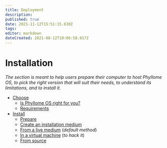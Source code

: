 ```yaml
---
title: Deployment
description: 
published: true
date: 2021-11-12T15:51:15.630Z
tags: 
editor: markdown
dateCreated: 2021-08-12T10:06:58.917Z
---
```


# Installation

*The section is meant to help users prepare their computer to host Phyllome OS, to pick the right version that will suit their needs, to understand its limitations, and to install it.*

* [Choose](/deploy/choose)
	* [Is Phyllome OS right for you?](/deploy/choose/phyllomeos)
  * [Requirements](/deploy/choose/requirements)
* [Install](/deploy/install)
  * [Prepare](/deploy/install/prepare)
  * [Create an installation medium](/deploy/install/medium)
  * [From a live medium](/deploy/install/live) (*default method*)
  * [In a virtual machine](/deploy/install/vm) (*to hack it*)
  * [From source](/deploy/install/source)